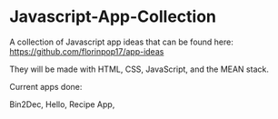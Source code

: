 # Javascript-App-Collection
A collection of Javascript app ideas that can be found here: https://github.com/florinpop17/app-ideas

They will be made with HTML, CSS, JavaScript, and the MEAN stack.

Current apps done:

Bin2Dec,
Hello,
Recipe App, 

